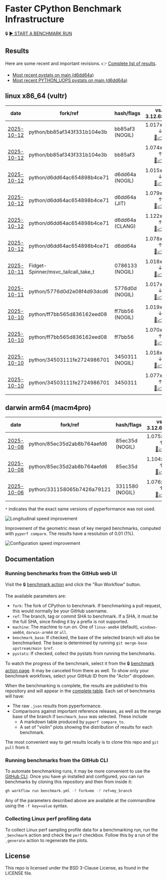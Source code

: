 # Faster CPython Benchmark Infrastructure

🔒 [▶️ START A BENCHMARK RUN](../../actions/workflows/benchmark.yml)

## Results

Here are some recent and important revisions. 👉 [Complete list of results](RESULTS.md).

<!-- START table -->
- [Most recent  pystats on main (d6dd64a)](results/bm-20251012-3.15.0a0-d6dd64a/bm-20251012-vultr-x86_64-python-d6dd64ac654898b4ce71-3.15.0a0-d6dd64a-pystats.md)
- [Most recent PYTHON_UOPS pystats on main (d6dd64a)](results/bm-20251012-3.15.0a0-d6dd64a-PYTHON_UOPS/bm-20251012-vultr-x86_64-python-d6dd64ac654898b4ce71-3.15.0a0-d6dd64a-pystats.md)

## linux x86_64 (vultr)
| date | fork/ref | hash/flags | vs. 3.12.6: | vs. 3.13.0rc2: | vs. base: |
| --- | --- | --- | ---: | ---: | ---: |
| [2025-10-12](results/bm-20251012-3.15.0a0-bb85af3-NOGIL) | python/bb85af343f331b104e3b | bb85af3 (NOGIL) | 1.017x ↓<br>[📄](results/bm-20251012-3.15.0a0-bb85af3-NOGIL/bm-20251012-vultr-x86_64-python-bb85af343f331b104e3b-3.15.0a0-bb85af3-vs-3.12.6.md)[📈](results/bm-20251012-3.15.0a0-bb85af3-NOGIL/bm-20251012-vultr-x86_64-python-bb85af343f331b104e3b-3.15.0a0-bb85af3-vs-3.12.6.svg) | 1.051x ↓<br>[📄](results/bm-20251012-3.15.0a0-bb85af3-NOGIL/bm-20251012-vultr-x86_64-python-bb85af343f331b104e3b-3.15.0a0-bb85af3-vs-3.13.0rc2.md)[📈](results/bm-20251012-3.15.0a0-bb85af3-NOGIL/bm-20251012-vultr-x86_64-python-bb85af343f331b104e3b-3.15.0a0-bb85af3-vs-3.13.0rc2.svg) | 1.091x ↓<br>[📄](results/bm-20251012-3.15.0a0-bb85af3-NOGIL/bm-20251012-vultr-x86_64-python-bb85af343f331b104e3b-3.15.0a0-bb85af3-vs-base.md)[📈](results/bm-20251012-3.15.0a0-bb85af3-NOGIL/bm-20251012-vultr-x86_64-python-bb85af343f331b104e3b-3.15.0a0-bb85af3-vs-base.svg)[🧠](results/bm-20251012-3.15.0a0-bb85af3-NOGIL/bm-20251012-vultr-x86_64-python-bb85af343f331b104e3b-3.15.0a0-bb85af3-vs-base-mem.svg) |
| [2025-10-12](results/bm-20251012-3.15.0a0-bb85af3) | python/bb85af343f331b104e3b | bb85af3 | 1.074x ↑<br>[📄](results/bm-20251012-3.15.0a0-bb85af3/bm-20251012-vultr-x86_64-python-bb85af343f331b104e3b-3.15.0a0-bb85af3-vs-3.12.6.md)[📈](results/bm-20251012-3.15.0a0-bb85af3/bm-20251012-vultr-x86_64-python-bb85af343f331b104e3b-3.15.0a0-bb85af3-vs-3.12.6.svg) | 1.038x ↑<br>[📄](results/bm-20251012-3.15.0a0-bb85af3/bm-20251012-vultr-x86_64-python-bb85af343f331b104e3b-3.15.0a0-bb85af3-vs-3.13.0rc2.md)[📈](results/bm-20251012-3.15.0a0-bb85af3/bm-20251012-vultr-x86_64-python-bb85af343f331b104e3b-3.15.0a0-bb85af3-vs-3.13.0rc2.svg) |  |
| [2025-10-12](results/bm-20251012-3.15.0a0-d6dd64a-NOGIL) | python/d6dd64ac654898b4ce71 | d6dd64a (NOGIL) | 1.015x ↓<br>[📄](results/bm-20251012-3.15.0a0-d6dd64a-NOGIL/bm-20251012-vultr-x86_64-python-d6dd64ac654898b4ce71-3.15.0a0-d6dd64a-vs-3.12.6.md)[📈](results/bm-20251012-3.15.0a0-d6dd64a-NOGIL/bm-20251012-vultr-x86_64-python-d6dd64ac654898b4ce71-3.15.0a0-d6dd64a-vs-3.12.6.svg) | 1.049x ↓<br>[📄](results/bm-20251012-3.15.0a0-d6dd64a-NOGIL/bm-20251012-vultr-x86_64-python-d6dd64ac654898b4ce71-3.15.0a0-d6dd64a-vs-3.13.0rc2.md)[📈](results/bm-20251012-3.15.0a0-d6dd64a-NOGIL/bm-20251012-vultr-x86_64-python-d6dd64ac654898b4ce71-3.15.0a0-d6dd64a-vs-3.13.0rc2.svg) | 1.092x ↓<br>[📄](results/bm-20251012-3.15.0a0-d6dd64a-NOGIL/bm-20251012-vultr-x86_64-python-d6dd64ac654898b4ce71-3.15.0a0-d6dd64a-vs-base.md)[📈](results/bm-20251012-3.15.0a0-d6dd64a-NOGIL/bm-20251012-vultr-x86_64-python-d6dd64ac654898b4ce71-3.15.0a0-d6dd64a-vs-base.svg)[🧠](results/bm-20251012-3.15.0a0-d6dd64a-NOGIL/bm-20251012-vultr-x86_64-python-d6dd64ac654898b4ce71-3.15.0a0-d6dd64a-vs-base-mem.svg) |
| [2025-10-12](results/bm-20251012-3.15.0a0-d6dd64a-JIT) | python/d6dd64ac654898b4ce71 | d6dd64a (JIT) | 1.079x ↑<br>[📄](results/bm-20251012-3.15.0a0-d6dd64a-JIT/bm-20251012-vultr-x86_64-python-d6dd64ac654898b4ce71-3.15.0a0-d6dd64a-vs-3.12.6.md)[📈](results/bm-20251012-3.15.0a0-d6dd64a-JIT/bm-20251012-vultr-x86_64-python-d6dd64ac654898b4ce71-3.15.0a0-d6dd64a-vs-3.12.6.svg) | 1.043x ↑<br>[📄](results/bm-20251012-3.15.0a0-d6dd64a-JIT/bm-20251012-vultr-x86_64-python-d6dd64ac654898b4ce71-3.15.0a0-d6dd64a-vs-3.13.0rc2.md)[📈](results/bm-20251012-3.15.0a0-d6dd64a-JIT/bm-20251012-vultr-x86_64-python-d6dd64ac654898b4ce71-3.15.0a0-d6dd64a-vs-3.13.0rc2.svg) | 1.000x ↑<br>[📄](results/bm-20251012-3.15.0a0-d6dd64a-JIT/bm-20251012-vultr-x86_64-python-d6dd64ac654898b4ce71-3.15.0a0-d6dd64a-vs-base.md)[📈](results/bm-20251012-3.15.0a0-d6dd64a-JIT/bm-20251012-vultr-x86_64-python-d6dd64ac654898b4ce71-3.15.0a0-d6dd64a-vs-base.svg)[🧠](results/bm-20251012-3.15.0a0-d6dd64a-JIT/bm-20251012-vultr-x86_64-python-d6dd64ac654898b4ce71-3.15.0a0-d6dd64a-vs-base-mem.svg) |
| [2025-10-12](results/bm-20251012-3.15.0a0-d6dd64a-CLANG) | python/d6dd64ac654898b4ce71 | d6dd64a (CLANG) | 1.122x ↑<br>[📄](results/bm-20251012-3.15.0a0-d6dd64a-CLANG/bm-20251012-vultr-x86_64-python-d6dd64ac654898b4ce71-3.15.0a0-d6dd64a-vs-3.12.6.md)[📈](results/bm-20251012-3.15.0a0-d6dd64a-CLANG/bm-20251012-vultr-x86_64-python-d6dd64ac654898b4ce71-3.15.0a0-d6dd64a-vs-3.12.6.svg) | 1.085x ↑<br>[📄](results/bm-20251012-3.15.0a0-d6dd64a-CLANG/bm-20251012-vultr-x86_64-python-d6dd64ac654898b4ce71-3.15.0a0-d6dd64a-vs-3.13.0rc2.md)[📈](results/bm-20251012-3.15.0a0-d6dd64a-CLANG/bm-20251012-vultr-x86_64-python-d6dd64ac654898b4ce71-3.15.0a0-d6dd64a-vs-3.13.0rc2.svg) | 1.038x ↑<br>[📄](results/bm-20251012-3.15.0a0-d6dd64a-CLANG/bm-20251012-vultr-x86_64-python-d6dd64ac654898b4ce71-3.15.0a0-d6dd64a-vs-base.md)[📈](results/bm-20251012-3.15.0a0-d6dd64a-CLANG/bm-20251012-vultr-x86_64-python-d6dd64ac654898b4ce71-3.15.0a0-d6dd64a-vs-base.svg)[🧠](results/bm-20251012-3.15.0a0-d6dd64a-CLANG/bm-20251012-vultr-x86_64-python-d6dd64ac654898b4ce71-3.15.0a0-d6dd64a-vs-base-mem.svg) |
| [2025-10-12](results/bm-20251012-3.15.0a0-d6dd64a) | python/d6dd64ac654898b4ce71 | d6dd64a | 1.078x ↑<br>[📄](results/bm-20251012-3.15.0a0-d6dd64a/bm-20251012-vultr-x86_64-python-d6dd64ac654898b4ce71-3.15.0a0-d6dd64a-vs-3.12.6.md)[📈](results/bm-20251012-3.15.0a0-d6dd64a/bm-20251012-vultr-x86_64-python-d6dd64ac654898b4ce71-3.15.0a0-d6dd64a-vs-3.12.6.svg) | 1.043x ↑<br>[📄](results/bm-20251012-3.15.0a0-d6dd64a/bm-20251012-vultr-x86_64-python-d6dd64ac654898b4ce71-3.15.0a0-d6dd64a-vs-3.13.0rc2.md)[📈](results/bm-20251012-3.15.0a0-d6dd64a/bm-20251012-vultr-x86_64-python-d6dd64ac654898b4ce71-3.15.0a0-d6dd64a-vs-3.13.0rc2.svg) |  |
| [2025-10-11](results/bm-20251011-3.15.0a0-0786133-NOGIL) | Fidget-Spinner/msvc_tailcall_take_t | 0786133 (NOGIL) | 1.018x ↓<br>[📄](results/bm-20251011-3.15.0a0-0786133-NOGIL/bm-20251011-vultr-x86_64-Fidget%252dSpinner-msvc_tailcall_take_t-3.15.0a0-0786133-vs-3.12.6.md)[📈](results/bm-20251011-3.15.0a0-0786133-NOGIL/bm-20251011-vultr-x86_64-Fidget%252dSpinner-msvc_tailcall_take_t-3.15.0a0-0786133-vs-3.12.6.svg) | 1.051x ↓<br>[📄](results/bm-20251011-3.15.0a0-0786133-NOGIL/bm-20251011-vultr-x86_64-Fidget%252dSpinner-msvc_tailcall_take_t-3.15.0a0-0786133-vs-3.13.0rc2.md)[📈](results/bm-20251011-3.15.0a0-0786133-NOGIL/bm-20251011-vultr-x86_64-Fidget%252dSpinner-msvc_tailcall_take_t-3.15.0a0-0786133-vs-3.13.0rc2.svg) | 1.001x ↓<br>[📄](results/bm-20251011-3.15.0a0-0786133-NOGIL/bm-20251011-vultr-x86_64-Fidget%252dSpinner-msvc_tailcall_take_t-3.15.0a0-0786133-vs-base.md)[📈](results/bm-20251011-3.15.0a0-0786133-NOGIL/bm-20251011-vultr-x86_64-Fidget%252dSpinner-msvc_tailcall_take_t-3.15.0a0-0786133-vs-base.svg)[🧠](results/bm-20251011-3.15.0a0-0786133-NOGIL/bm-20251011-vultr-x86_64-Fidget%252dSpinner-msvc_tailcall_take_t-3.15.0a0-0786133-vs-base-mem.svg) |
| [2025-10-11](results/bm-20251011-3.15.0a0-5776d0d-NOGIL) | python/5776d0d2e08f4d93dcd6 | 5776d0d (NOGIL) | 1.017x ↓<br>[📄](results/bm-20251011-3.15.0a0-5776d0d-NOGIL/bm-20251011-vultr-x86_64-python-5776d0d2e08f4d93dcd6-3.15.0a0-5776d0d-vs-3.12.6.md)[📈](results/bm-20251011-3.15.0a0-5776d0d-NOGIL/bm-20251011-vultr-x86_64-python-5776d0d2e08f4d93dcd6-3.15.0a0-5776d0d-vs-3.12.6.svg) | 1.050x ↓<br>[📄](results/bm-20251011-3.15.0a0-5776d0d-NOGIL/bm-20251011-vultr-x86_64-python-5776d0d2e08f4d93dcd6-3.15.0a0-5776d0d-vs-3.13.0rc2.md)[📈](results/bm-20251011-3.15.0a0-5776d0d-NOGIL/bm-20251011-vultr-x86_64-python-5776d0d2e08f4d93dcd6-3.15.0a0-5776d0d-vs-3.13.0rc2.svg) |  |
| [2025-10-10](results/bm-20251010-3.15.0a0-ff7bb56-NOGIL) | python/ff7bb565d836162eed08 | ff7bb56 (NOGIL) | 1.019x ↓<br>[📄](results/bm-20251010-3.15.0a0-ff7bb56-NOGIL/bm-20251010-vultr-x86_64-python-ff7bb565d836162eed08-3.15.0a0-ff7bb56-vs-3.12.6.md)[📈](results/bm-20251010-3.15.0a0-ff7bb56-NOGIL/bm-20251010-vultr-x86_64-python-ff7bb565d836162eed08-3.15.0a0-ff7bb56-vs-3.12.6.svg) | 1.053x ↓<br>[📄](results/bm-20251010-3.15.0a0-ff7bb56-NOGIL/bm-20251010-vultr-x86_64-python-ff7bb565d836162eed08-3.15.0a0-ff7bb56-vs-3.13.0rc2.md)[📈](results/bm-20251010-3.15.0a0-ff7bb56-NOGIL/bm-20251010-vultr-x86_64-python-ff7bb565d836162eed08-3.15.0a0-ff7bb56-vs-3.13.0rc2.svg) | 1.090x ↓<br>[📄](results/bm-20251010-3.15.0a0-ff7bb56-NOGIL/bm-20251010-vultr-x86_64-python-ff7bb565d836162eed08-3.15.0a0-ff7bb56-vs-base.md)[📈](results/bm-20251010-3.15.0a0-ff7bb56-NOGIL/bm-20251010-vultr-x86_64-python-ff7bb565d836162eed08-3.15.0a0-ff7bb56-vs-base.svg)[🧠](results/bm-20251010-3.15.0a0-ff7bb56-NOGIL/bm-20251010-vultr-x86_64-python-ff7bb565d836162eed08-3.15.0a0-ff7bb56-vs-base-mem.svg) |
| [2025-10-10](results/bm-20251010-3.15.0a0-ff7bb56) | python/ff7bb565d836162eed08 | ff7bb56 | 1.070x ↑<br>[📄](results/bm-20251010-3.15.0a0-ff7bb56/bm-20251010-vultr-x86_64-python-ff7bb565d836162eed08-3.15.0a0-ff7bb56-vs-3.12.6.md)[📈](results/bm-20251010-3.15.0a0-ff7bb56/bm-20251010-vultr-x86_64-python-ff7bb565d836162eed08-3.15.0a0-ff7bb56-vs-3.12.6.svg) | 1.035x ↑<br>[📄](results/bm-20251010-3.15.0a0-ff7bb56/bm-20251010-vultr-x86_64-python-ff7bb565d836162eed08-3.15.0a0-ff7bb56-vs-3.13.0rc2.md)[📈](results/bm-20251010-3.15.0a0-ff7bb56/bm-20251010-vultr-x86_64-python-ff7bb565d836162eed08-3.15.0a0-ff7bb56-vs-3.13.0rc2.svg) |  |
| [2025-10-10](results/bm-20251010-3.15.0a0-3450311-NOGIL) | python/34503111fe2724986701 | 3450311 (NOGIL) | 1.018x ↓<br>[📄](results/bm-20251010-3.15.0a0-3450311-NOGIL/bm-20251010-vultr-x86_64-python-34503111fe2724986701-3.15.0a0-3450311-vs-3.12.6.md)[📈](results/bm-20251010-3.15.0a0-3450311-NOGIL/bm-20251010-vultr-x86_64-python-34503111fe2724986701-3.15.0a0-3450311-vs-3.12.6.svg) | 1.051x ↓<br>[📄](results/bm-20251010-3.15.0a0-3450311-NOGIL/bm-20251010-vultr-x86_64-python-34503111fe2724986701-3.15.0a0-3450311-vs-3.13.0rc2.md)[📈](results/bm-20251010-3.15.0a0-3450311-NOGIL/bm-20251010-vultr-x86_64-python-34503111fe2724986701-3.15.0a0-3450311-vs-3.13.0rc2.svg) | 1.095x ↓<br>[📄](results/bm-20251010-3.15.0a0-3450311-NOGIL/bm-20251010-vultr-x86_64-python-34503111fe2724986701-3.15.0a0-3450311-vs-base.md)[📈](results/bm-20251010-3.15.0a0-3450311-NOGIL/bm-20251010-vultr-x86_64-python-34503111fe2724986701-3.15.0a0-3450311-vs-base.svg)[🧠](results/bm-20251010-3.15.0a0-3450311-NOGIL/bm-20251010-vultr-x86_64-python-34503111fe2724986701-3.15.0a0-3450311-vs-base-mem.svg) |
| [2025-10-10](results/bm-20251010-3.15.0a0-3450311) | python/34503111fe2724986701 | 3450311 | 1.077x ↑<br>[📄](results/bm-20251010-3.15.0a0-3450311/bm-20251010-vultr-x86_64-python-34503111fe2724986701-3.15.0a0-3450311-vs-3.12.6.md)[📈](results/bm-20251010-3.15.0a0-3450311/bm-20251010-vultr-x86_64-python-34503111fe2724986701-3.15.0a0-3450311-vs-3.12.6.svg) | 1.042x ↑<br>[📄](results/bm-20251010-3.15.0a0-3450311/bm-20251010-vultr-x86_64-python-34503111fe2724986701-3.15.0a0-3450311-vs-3.13.0rc2.md)[📈](results/bm-20251010-3.15.0a0-3450311/bm-20251010-vultr-x86_64-python-34503111fe2724986701-3.15.0a0-3450311-vs-3.13.0rc2.svg) |  |

## darwin arm64 (macm4pro)
| date | fork/ref | hash/flags | vs. 3.12.6: | vs. 3.13.0rc2: | vs. base: |
| --- | --- | --- | ---: | ---: | ---: |
| [2025-10-08](results/bm-20251008-3.15.0a0-85ec35d-NOGIL) | python/85ec35d2ab8b764aefd6 | 85ec35d (NOGIL) | 1.075x ↑<br>[📄](results/bm-20251008-3.15.0a0-85ec35d-NOGIL/bm-20251008-macm4pro-arm64-python-85ec35d2ab8b764aefd6-3.15.0a0-85ec35d-vs-3.12.6.md)[📈](results/bm-20251008-3.15.0a0-85ec35d-NOGIL/bm-20251008-macm4pro-arm64-python-85ec35d2ab8b764aefd6-3.15.0a0-85ec35d-vs-3.12.6.svg) | 1.003x ↓<br>[📄](results/bm-20251008-3.15.0a0-85ec35d-NOGIL/bm-20251008-macm4pro-arm64-python-85ec35d2ab8b764aefd6-3.15.0a0-85ec35d-vs-3.13.0rc2.md)[📈](results/bm-20251008-3.15.0a0-85ec35d-NOGIL/bm-20251008-macm4pro-arm64-python-85ec35d2ab8b764aefd6-3.15.0a0-85ec35d-vs-3.13.0rc2.svg) | 1.028x ↓<br>[📄](results/bm-20251008-3.15.0a0-85ec35d-NOGIL/bm-20251008-macm4pro-arm64-python-85ec35d2ab8b764aefd6-3.15.0a0-85ec35d-vs-base.md)[📈](results/bm-20251008-3.15.0a0-85ec35d-NOGIL/bm-20251008-macm4pro-arm64-python-85ec35d2ab8b764aefd6-3.15.0a0-85ec35d-vs-base.svg)[🧠](results/bm-20251008-3.15.0a0-85ec35d-NOGIL/bm-20251008-macm4pro-arm64-python-85ec35d2ab8b764aefd6-3.15.0a0-85ec35d-vs-base-mem.svg) |
| [2025-10-08](results/bm-20251008-3.15.0a0-85ec35d) | python/85ec35d2ab8b764aefd6 | 85ec35d | 1.104x ↑<br>[📄](results/bm-20251008-3.15.0a0-85ec35d/bm-20251008-macm4pro-arm64-python-85ec35d2ab8b764aefd6-3.15.0a0-85ec35d-vs-3.12.6.md)[📈](results/bm-20251008-3.15.0a0-85ec35d/bm-20251008-macm4pro-arm64-python-85ec35d2ab8b764aefd6-3.15.0a0-85ec35d-vs-3.12.6.svg) | 1.024x ↑<br>[📄](results/bm-20251008-3.15.0a0-85ec35d/bm-20251008-macm4pro-arm64-python-85ec35d2ab8b764aefd6-3.15.0a0-85ec35d-vs-3.13.0rc2.md)[📈](results/bm-20251008-3.15.0a0-85ec35d/bm-20251008-macm4pro-arm64-python-85ec35d2ab8b764aefd6-3.15.0a0-85ec35d-vs-3.13.0rc2.svg) |  |
| [2025-10-06](results/bm-20251006-3.15.0a0-3311580-NOGIL) | python/331158065b7426a79121 | 3311580 (NOGIL) | 1.076x ↑<br>[📄](results/bm-20251006-3.15.0a0-3311580-NOGIL/bm-20251006-macm4pro-arm64-python-331158065b7426a79121-3.15.0a0-3311580-vs-3.12.6.md)[📈](results/bm-20251006-3.15.0a0-3311580-NOGIL/bm-20251006-macm4pro-arm64-python-331158065b7426a79121-3.15.0a0-3311580-vs-3.12.6.svg) | 1.002x ↓<br>[📄](results/bm-20251006-3.15.0a0-3311580-NOGIL/bm-20251006-macm4pro-arm64-python-331158065b7426a79121-3.15.0a0-3311580-vs-3.13.0rc2.md)[📈](results/bm-20251006-3.15.0a0-3311580-NOGIL/bm-20251006-macm4pro-arm64-python-331158065b7426a79121-3.15.0a0-3311580-vs-3.13.0rc2.svg) | 1.023x ↓<br>[📄](results/bm-20251006-3.15.0a0-3311580-NOGIL/bm-20251006-macm4pro-arm64-python-331158065b7426a79121-3.15.0a0-3311580-vs-base.md)[📈](results/bm-20251006-3.15.0a0-3311580-NOGIL/bm-20251006-macm4pro-arm64-python-331158065b7426a79121-3.15.0a0-3311580-vs-base.svg)[🧠](results/bm-20251006-3.15.0a0-3311580-NOGIL/bm-20251006-macm4pro-arm64-python-331158065b7426a79121-3.15.0a0-3311580-vs-base-mem.svg) |


<!-- END table -->

`*` indicates that the exact same versions of pyperformance was not used.

![Longitudinal speed improvement](/longitudinal.svg)

Improvement of the geometric mean of key merged benchmarks, computed with `pyperf compare`.
The results have a resolution of 0.01 (1%).

![Configuration speed improvement](/configs.svg)

## Documentation

### Running benchmarks from the GitHub web UI

Visit the 🔒 [benchmark action](../../actions/workflows/benchmark.yml) and click the "Run Workflow" button.

The available parameters are:

- `fork`: The fork of CPython to benchmark.
  If benchmarking a pull request, this would normally be your GitHub username.
- `ref`: The branch, tag or commit SHA to benchmark.
  If a SHA, it must be the full SHA, since finding it by a prefix is not supported.
- `machine`: The machine to run on.
  One of `linux-amd64` (default), `windows-amd64`, `darwin-arm64` or `all`.
- `benchmark_base`: If checked, the base of the selected branch will also be benchmarked.
  The base is determined by running `git merge-base upstream/main $ref`.
- `pystats`: If checked, collect the pystats from running the benchmarks.

To watch the progress of the benchmark, select it from the 🔒 [benchmark action page](../../actions/workflows/benchmark.yml).
It may be canceled from there as well.
To show only your benchmark workflows, select your GitHub ID from the "Actor" dropdown.

When the benchmarking is complete, the results are published to this repository and will appear in the [complete table](RESULTS.md).
Each set of benchmarks will have:

- The raw `.json` results from pyperformance.
- Comparisons against important reference releases, as well as the merge base of the branch if `benchmark_base` was selected. These include
  - A markdown table produced by `pyperf compare_to`.
  - A set of "violin" plots showing the distribution of results for each benchmark.

The most convenient way to get results locally is to clone this repo and `git pull` from it.

### Running benchmarks from the GitHub CLI

To automate benchmarking runs, it may be more convenient to use the [GitHub CLI](https://cli.github.com/).
Once you have `gh` installed and configured, you can run benchmarks by cloning this repository and then from inside it:

```bash session
gh workflow run benchmark.yml -f fork=me -f ref=my_branch
```

Any of the parameters described above are available at the commandline using the `-f key=value` syntax.

### Collecting Linux perf profiling data

To collect Linux perf sampling profile data for a benchmarking run, run the `_benchmark` action and check the `perf` checkbox.
Follow this by a run of the `_generate` action to regenerate the plots.

## License

This repo is licensed under the BSD 3-Clause License, as found in the LICENSE file.

